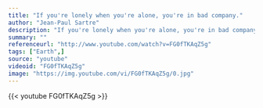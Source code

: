 ```yaml
---
title: "If you're lonely when you're alone, you're in bad company."
author: "Jean-Paul Sartre"
description: "If you're lonely when you're alone, you're in bad company. - Jean-Paul Sartre quotes from GetInspired365.com"
summary: ""
referenceurl: "http://www.youtube.com/watch?v=FG0fTKAqZ5g"
tags: ["Earth",]
source: "youtube"
videoid: "FG0fTKAqZ5g"
image: "https://img.youtube.com/vi/FG0fTKAqZ5g/0.jpg"
---
```


{{< youtube FG0fTKAqZ5g >}}
